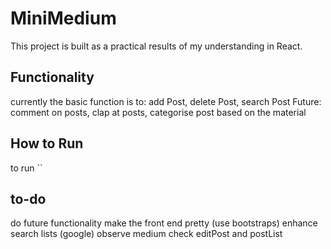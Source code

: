 # MiniMedium

This project is built as a practical results of my understanding in React.

## Functionality
currently the basic function is to: add Post, delete Post, search Post
Future: comment on posts, clap at posts, categorise post based on the material

## How to Run
to run ``


## to-do
do future functionality
make the front end pretty (use bootstraps)
enhance search lists (google)
observe medium
check editPost and postList